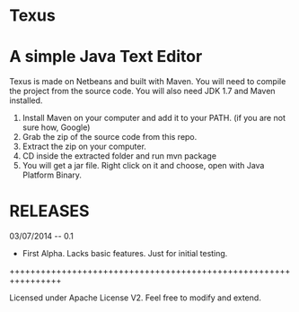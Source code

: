 Texus
=====

A simple Java Text Editor
=========================

Texus is made on Netbeans and built with Maven. You will need to compile the project from the source code. You will also need JDK 1.7 and Maven installed.

1. Install Maven on your computer and add it to your PATH. (if you are not sure how, Google)
2. Grab the zip of the source code from this repo.
3. Extract the zip on your computer.
4. CD inside the extracted folder and run mvn package
5. You will get a jar file. Right click on it and choose, open with Java Platform Binary.

RELEASES
==============

03/07/2014  --  0.1
+ First Alpha. Lacks basic features. Just for initial testing.

++++++++++++++++++++++++++++++++++++++++++++++++++++++++++++++++

Licensed under Apache License V2. Feel free to modify and extend.
